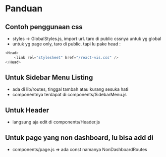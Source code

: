 # Panduan

## Contoh penggunaan css

- styles -> GlobalStyles.js, import url. taro di public cssnya untuk yg global
- untuk yg page only, taro di public. tapi lu pake head :

```js
<Head>
    <link rel="stylesheet" href="/react-vis.css" />
</Head>
```

## Untuk Sidebar Menu Listing

- ada di lib/routes, tinggal tambah atau kurang sesuka hati
- componentnya terdapat di components/SidebarMenu.js

## Untuk Header

- langsung aja edit di components/Header.js

## Untuk page yang non dashboard, lu bisa add di

- components/page.js => ada const namanya NonDashboardRoutes
